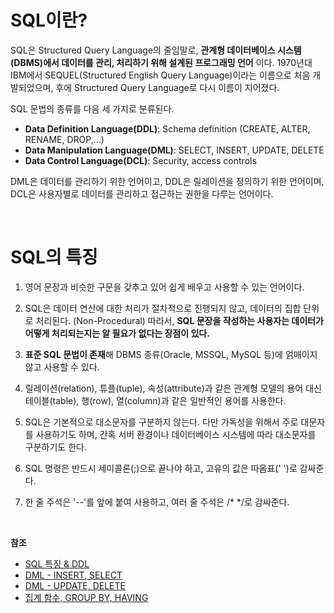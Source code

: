 # SQL이란?

SQL은 Structured Query Language의 줄임말로, **관계형 데이터베이스 시스템(DBMS)에서 데이터를 관리, 처리하기 위해 설계된 프로그래밍 언어** 이다. 1970년대 IBM에서 SEQUEL(Structured English Query Language)이라는 이름으로 처음 개발되었으며, 후에 Structured Query Language로 다시 이름이 지어졌다.

SQL 문법의 종류를 다음 세 가지로 분류된다.

* **Data Definition Language(DDL)**: Schema definition (CREATE, ALTER, RENAME, DROP,...)
* **Data Manipulation Language(DML)**: SELECT, INSERT, UPDATE, DELETE
* **Data Control Language(DCL)**: Security, access controls

DML은 데이터를 관리하기 위한 언어이고, DDL은 릴레이션을 정의하기 위한 언어이며, DCL은 사용자별로 데이터를 관리하고 접근하는 권한을 다루는 언어이다.

<br/>

# SQL의 특징

1. 영어 문장과 비슷한 구문을 갖추고 있어 쉽게 배우고 사용할 수 있는 언어이다. 

2. SQL은 데이터 연산에 대한 처리가 절차적으로 진행되지 않고, 데이터의 집합 단위로 처리된다. (Non-Procedural) 따라서, **SQL 문장을 작성하는 사용자는 데이터가 어떻게 처리되는지는 알 필요가 없다는 장점이 있다.**

3. **표준 SQL 문법이 존재**해 DBMS 종류(Oracle, MSSQL, MySQL 등)에 얽매이지 않고 사용할 수 있다.

4. 릴레이션(relation), 튜플(tuple), 속성(attribute)과 같은 관계형 모델의 용어 대신 테이블(table), 행(row), 열(column)과 같은 일반적인 용어를 사용한다.

5. SQL은 기본적으로 대소문자를 구분하지 않는다. 다만 가독성을 위해서 주로 대문자를 사용하기도 하며, 간혹 서버 환경이나 데이터베이스 시스템에 따라 대소문자를 구분하기도 한다. 

6. SQL 명령은 반드시 세미콜론(;)으로 끝나야 하고, 고유의 값은 따옴표(' ')로 감싸준다. 

7. 한 줄 주석은 '--'를 앞에 붙여 사용하고, 여러 줄 주석은 /* */로 감싸준다. 

<br/>

**참조**
* [SQL 특징 & DDL](https://rebro.kr/147?category=484170)
* [DML - INSERT, SELECT](https://rebro.kr/148?category=484170)
* [DML - UPDATE, DELETE](https://rebro.kr/151?category=484170)
* [집계 함수, GROUP BY, HAVING](https://rebro.kr/154?category=484170)